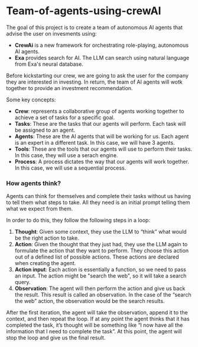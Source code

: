# Team-of-agents-using-crewAI
The goal of this project is to create a team of autonomous AI agents that advise the user on invesments using:
- **CrewAi** is a new framework for orchestrating role-playing, autonomous AI agents. 
- **Exa** provides search for AI. The LLM can search using natural language from Exa's neural database.

Before kickstarting our crew, we are going to ask the user for the company they are interested in investing.
In return, the team of AI agents will wotk together to provide an investment recommendation.

Some key concepts:
- **Crew**: represents a collaborative group of agents working together to achieve a set of tasks for a specific goal.
- **Tasks**: These are the tasks that our agents will perform. Each task will be assigned to an agent.
- **Agents**: These are the AI agents that will be working for us. Each agent is an expert in a different task. In this case, we will have 3 agents.
- **Tools**: These are the tools that our agents will use to perform their tasks. In this case, they will use a serach engine.
- **Process**: A process dictates the way that our agents will work together. In this case, we will use a sequential process.

### How agents think?
Agents can think for themselves and complete their tasks without us having to tell them what steps to take. All they need is an initial prompt telling them what we expect from them.

In order to do this, they follow the following steps in a loop:
1. **Thought**: Given some context, they use the LLM to “think” what would be the right action to take.
2. **Action**: Given the thought that they just had, they use the LLM again to formulate the action that they want to perform. They choose this action out of a defined list of possible actions. These actions are declared when creating the agent.
3. **Action input**: Each action is essentially a function, so we need to pass an input. The action might be "search the web", so it will take a search query.
4. **Observation**: The agent will then perform the action and give us back the result. This result is called an observation. In the case of the “search the web” action, the observation would be the search results.

After the first iteration, the agent will take the observation, append it to the context, and then repeat the loop. If at any point the agent thinks that it has completed the task, it’s thought will be something like “I now have all the information that I need to complete the task”. At this point, the agent will stop the loop and give us the final result.
